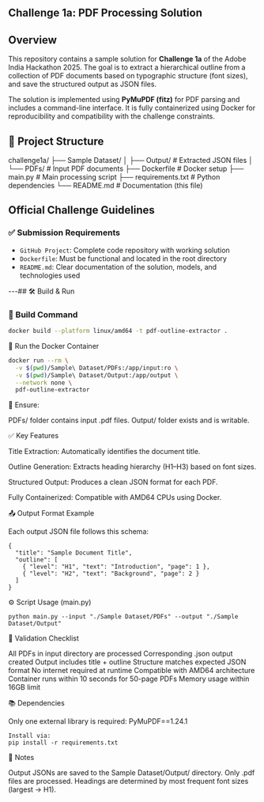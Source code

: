 ## Challenge 1a: PDF Processing Solution

## Overview

This repository contains a sample solution for **Challenge 1a** of the Adobe India Hackathon 2025. The goal is to extract a hierarchical outline from a collection of PDF documents based on typographic structure (font sizes), and save the structured output as JSON files.

The solution is implemented using **PyMuPDF (fitz)** for PDF parsing and includes a command-line interface. It is fully containerized using Docker for reproducibility and compatibility with the challenge constraints.

## 📂 Project Structure

challenge1a/
├── Sample Dataset/
│ ├── Output/ # Extracted JSON files
│ └── PDFs/ # Input PDF documents
├── Dockerfile # Docker setup
├── main.py # Main processing script
├── requirements.txt # Python dependencies
└── README.md # Documentation (this file)

## Official Challenge Guidelines

### ✅ Submission Requirements

- `GitHub Project`: Complete code repository with working solution
- `Dockerfile`: Must be functional and located in the root directory
- `README.md`: Clear documentation of the solution, models, and technologies used

---## 🛠 Build & Run

### 🐳 Build Command

```bash
docker build --platform linux/amd64 -t pdf-outline-extractor .
```
🚀 Run the Docker Container

```bash
docker run --rm \
  -v $(pwd)/Sample\ Dataset/PDFs:/app/input:ro \
  -v $(pwd)/Sample\ Dataset/Output:/app/output \
  --network none \
  pdf-outline-extractor
```
📁 Ensure:

PDFs/ folder contains input .pdf files.
Output/ folder exists and is writable.

✅ Key Features

Title Extraction: Automatically identifies the document title.

Outline Generation: Extracts heading hierarchy (H1–H3) based on font sizes.

Structured Output: Produces a clean JSON format for each PDF.

Fully Containerized: Compatible with AMD64 CPUs using Docker.

📤 Output Format Example

Each output JSON file follows this schema:

```
{
  "title": "Sample Document Title",
  "outline": [
    { "level": "H1", "text": "Introduction", "page": 1 },
    { "level": "H2", "text": "Background", "page": 2 }
  ]
}
```
⚙️ Script Usage (main.py)
```
python main.py --input "./Sample Dataset/PDFs" --output "./Sample Dataset/Output"
```

🧪 Validation Checklist

 All PDFs in input directory are processed
 Corresponding .json output created
 Output includes title + outline
 Structure matches expected JSON format
 No internet required at runtime
 Compatible with AMD64 architecture
 Container runs within 10 seconds for 50-page PDFs
 Memory usage within 16GB limit

📚 Dependencies

Only one external library is required:
PyMuPDF==1.24.1
```
Install via:
pip install -r requirements.txt
```

📌 Notes

Output JSONs are saved to the Sample Dataset/Output/ directory.
Only .pdf files are processed.
Headings are determined by most frequent font sizes (largest → H1).
